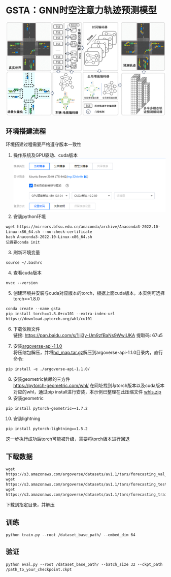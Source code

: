 # GSTA：GNN时空注意力轨迹预测模型
![gsta.png](pic/gsta.png)
## 环境搭建流程
环境搭建过程需要严格遵守版本一致性

1. 操作系统及GPU驱动、cuda版本
![img_2.png](pic/img_2.png)
2. 安装python环境
```
wget https://mirrors.bfsu.edu.cn/anaconda/archive/Anaconda3-2022.10-Linux-x86_64.sh --no-check-certificate
bash Anaconda3-2022.10-Linux-x86_64.sh
记得要conda init
```
3. 刷新环境变量
```
source ~/.bashrc
```
4. 查看cuda版本
```
nvcc --version
```
5. 创建环境并安装与cuda对应版本的torch，根据上面cuda版本，本实例可选择torch==1.8.0
```
conda create --name gsta
pip install torch==1.8.0+cu101 --extra-index-url https://download.pytorch.org/whl/cu101
```
6. 下载依赖文件\
   链接: https://pan.baidu.com/s/1ljj3y-Um9zfBaNs9WwiUKA 提取码: 67u5

7. 安装[argoverse-api-1.1.0](env/argoverse-api-1.1.0.zip)\
  将压缩包解压，并将[hd_map.tar.gz](env/hd_map.tar.gz)解压到argoverse-api-1.1.0目录内，直行命令:
```
pip install -e ./argoverse-api-1.1.0/
```
8. 安装geometric依赖的三方件\
   https://pytorch-geometric.com/whl/
   在网址找到与torch版本以及cuda版本对应的whl，通过pip install进行安装，本示例已整理在此压缩文件
  [whls.zip](env/whls.zip)
9. 安装geometric
```
pip install pytorch-geometric==1.7.2
```
10. 安装lightning
```
pip install pytorch-lightning==1.5.2
```
这一步执行成功后torch可能被升级，需要将torch版本进行回退


## 下载数据
```
wget https://s3.amazonaws.com/argoverse/datasets/av1.1/tars/forecasting_val_v1.1.tar.gz
wget https://s3.amazonaws.com/argoverse/datasets/av1.1/tars/forecasting_test_v1.1.tar.gz
wget https://s3.amazonaws.com/argoverse/datasets/av1.1/tars/forecasting_train_v1.1.tar.gz
```
下载到指定目录，并解压


## 训练
```
python train.py --root /dataset_base_path/ --embed_dim 64
```

## 验证
```
python eval.py --root /dataset_base_path/ --batch_size 32 --ckpt_path /path_to_your_checkpoint.ckpt
```
